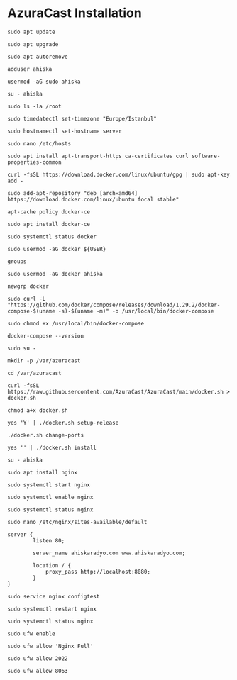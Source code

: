 # AzuraCast Installation
```
sudo apt update
```
```
sudo apt upgrade
```
```
sudo apt autoremove
```
```
adduser ahiska
```
```
usermod -aG sudo ahiska
```
```
su - ahiska
```
```
sudo ls -la /root
```
```
sudo timedatectl set-timezone "Europe/Istanbul"
```
```
sudo hostnamectl set-hostname server
```
```
sudo nano /etc/hosts
```
```
sudo apt install apt-transport-https ca-certificates curl software-properties-common
```
```
curl -fsSL https://download.docker.com/linux/ubuntu/gpg | sudo apt-key add -
```
```
sudo add-apt-repository "deb [arch=amd64] https://download.docker.com/linux/ubuntu focal stable"
```
```
apt-cache policy docker-ce
```
```
sudo apt install docker-ce
```
```
sudo systemctl status docker
```
```
sudo usermod -aG docker ${USER}
```
```
groups
```
```
sudo usermod -aG docker ahiska
```
```
newgrp docker
```
```
sudo curl -L "https://github.com/docker/compose/releases/download/1.29.2/docker-compose-$(uname -s)-$(uname -m)" -o /usr/local/bin/docker-compose
```
```
sudo chmod +x /usr/local/bin/docker-compose
```
```
docker-compose --version
```
```
sudo su -
```
```
mkdir -p /var/azuracast
```
```
cd /var/azuracast
```
```
curl -fsSL https://raw.githubusercontent.com/AzuraCast/AzuraCast/main/docker.sh > docker.sh
```
```
chmod a+x docker.sh
```
```
yes 'Y' | ./docker.sh setup-release
```
```
./docker.sh change-ports
```
```
yes '' | ./docker.sh install
```
```
su - ahiska
```
```
sudo apt install nginx
```
```
sudo systemctl start nginx
```
```
sudo systemctl enable nginx
```
```
sudo systemctl status nginx
```
```
sudo nano /etc/nginx/sites-available/default
```
```
server {
        listen 80;

        server_name ahiskaradyo.com www.ahiskaradyo.com;

        location / {
            proxy_pass http://localhost:8080;
        }
}
```
```
sudo service nginx configtest
```
```
sudo systemctl restart nginx
```
```
sudo systemctl status nginx
```
```
sudo ufw enable
```
```
sudo ufw allow 'Nginx Full'
```
```
sudo ufw allow 2022
```
```
sudo ufw allow 8063
```
